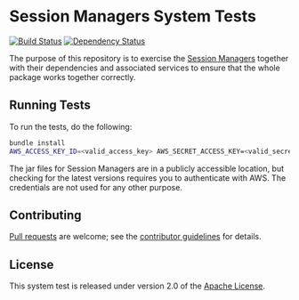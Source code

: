# Session Managers System Tests
[![Build Status](https://travis-ci.org/gopivotal/session-managers-system-test.svg?branch=master)](https://travis-ci.org/gopivotal/session-managers-system-test)
[![Dependency Status](https://gemnasium.com/gopivotal/session-managers-system-test.svg)](https://gemnasium.com/gopivotal/session-managers-system-test)

The purpose of this repository is to exercise the [Session Managers][] together with their dependencies and associated services to ensure that the whole package works together correctly.

## Running Tests
To run the tests, do the following:

```bash
bundle install
AWS_ACCESS_KEY_ID=<valid_access_key> AWS_SECRET_ACCESS_KEY=<valid_secret_access_key> bundle exec rake
```
The jar files for Session Managers are in a publicly accessible location, but checking for the latest versions requires you to authenticate with AWS. The credentials are not used for any other purpose.


## Contributing
[Pull requests][] are welcome; see the [contributor guidelines][] for details.

## License
This system test is released under version 2.0 of the [Apache License][].

[Apache License]: http://www.apache.org/licenses/LICENSE-2.0
[contributor guidelines]: CONTRIBUTING.md
[Pull requests]: http://help.github.com/send-pull-requests
[Redis Manager]: https://github.com/gopivotal/session-
[Session Managers]: https://github.com/gopivotal/session-managers
